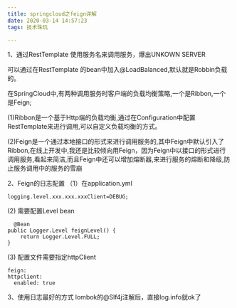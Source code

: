 ```yaml
---
title: springcloud之feign详解
date: 2020-03-14 14:57:23
tags: 技术珠玑

---
```


1、通过RestTemplate 使用服务名来调用服务，爆出UNKOWN SERVER

可以通过在RestTemplate 的bean中加入@LoadBalanced,默认就是Robbin负载的。

在SpringCloud中,有两种调用服务时客户端的负载均衡策略,一个是Ribbon,一个是Feign;

(1)Ribbon是一个基于Http端的负载均衡,通过在Configuration中配置RestTemplate来进行调用,可以自定义负载均衡的方式。

(2)Feign是一个通过本地接口的形式来进行调用服务的,其中Feign中默认引入了Ribbon,在线上开发中,我还是比较倾向用Feign，因为Feign中以接口的形式进行调用服务,看起来简洁,而且Feign中还可以增加熔断器,来进行服务的熔断和降级,防止服务调用中的服务的雪崩

2、Feign的日志配置
（1）在application.yml

    logging.level.xxx.xxx.xxxClient=DEBUG;
    
 (2) 需要配置Level bean
 
      @Bean
    public Logger.Level feignLevel() {
        return Logger.Level.FULL;
    }
    
(3) 配置文件需要指定httpClient

    feign:
    httpclient:
      enabled: true

3、使用日志最好的方式
   lombok的@Slf4j注解后，直接log.info就ok了 
